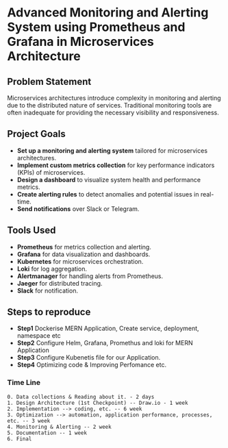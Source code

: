 # Advanced Monitoring and Alerting System using Prometheus and Grafana in Microservices Architecture

## Problem Statement

Microservices architectures introduce complexity in monitoring and alerting due to the distributed nature of services. Traditional monitoring tools are often inadequate for providing the necessary visibility and responsiveness.

## Project Goals

- **Set up a monitoring and alerting system** tailored for microservices architectures.
- **Implement custom metrics collection** for key performance indicators (KPIs) of microservices.
- **Design a dashboard** to visualize system health and performance metrics.
- **Create alerting rules** to detect anomalies and potential issues in real-time.
- **Send notifications** over Slack or Telegram.

## Tools Used

- **Prometheus** for metrics collection and alerting.
- **Grafana** for data visualization and dashboards.
- **Kubernetes** for microservices orchestration.
- **Loki** for log aggregation.
- **Alertmanager** for handling alerts from Prometheus.
- **Jaeger** for distributed tracing.
- **Slack** for notification.


## Steps to reproduce 

- **Step1** Dockerise MERN Application, Create service, deployment, namespace etc
- **Step2** Configure Helm, Grafana, Promethus and loki for MERN Application
- **Step3** Configure Kubenetis file for our Application.
- **Step4** Optimizing code & Improving Perfomance etc.


### Time Line

```
0. Data collections & Reading about it. - 2 days
1. Design Architecture (1st Checkpoint) -- Draw.io - 1 week
2. Implementation --> coding, etc. -- 6 week
3. Optimization --> automation, application performance, processes, etc. -- 3 week
4. Monitoring & Alerting -- 2 week
5. Documentation -- 1 week
6. Final
``` 